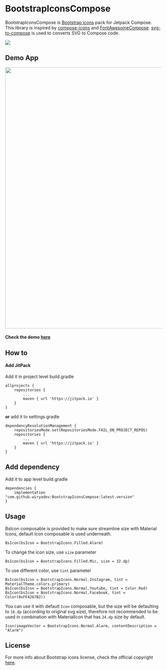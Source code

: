 # BootstrapIconsCompose
BootstrapIconsCompose is [Bootstrap icons](https://github.com/twbs/icons) pack for Jetpack Compose. This library is inspired by [compose-icons](https://github.com/DevSrSouza/compose-icons) and [FontAwesomeCompose](https://github.com/Gurupreet/FontAwesomeCompose). [svg-to-compose](https://github.com/DevSrSouza/svg-to-compose) is used to converts SVG to Compose code.

[![](https://jitpack.io/v/wiryadev/BootstrapIconsCompose.svg)](https://jitpack.io/#wiryadev/BootstrapIconsCompose)

## Demo App
<img src="https://user-images.githubusercontent.com/26060382/123915179-6bbabd00-d9aa-11eb-9691-a46182700eb4.PNG" height="840">

#### Check the demo [here](https://github.com/wiryadev/BootstrapIconsCompose/blob/master/app/src/main/java/com/wiryadev/bootstrapiconscompose/MainActivity.kt)

## How to

#### Add JitPack
Add it in project level build.gradle
```
allprojects {
	repositories {
		...
		maven { url 'https://jitpack.io' }
	}
}
```
<b>or</b> add it to settings.gradle
```
dependencyResolutionManagement {
    repositoriesMode.set(RepositoriesMode.FAIL_ON_PROJECT_REPOS)
    repositories {
    	...
        maven { url 'https://jitpack.io' }
    }
}
```
## Add dependency 
Add it to app level build.gradle
```
dependencies {
	implementation "com.github.wiryadev:BootstrapIconsCompose:latest.version"
}
```

## Usage
BsIcon composable is provided to make sure streamline size with Material Icons, default Icon composable is used underneath.
```
BsIcon(bsIcon = BootstrapIcons.Filled.Alarm)
```
To change the icon size, use `size` parameter
```
BsIcon(bsIcon = BootstrapIcons.Filled.Mic, size = 32.dp)
```
To use different color, use `tint` parameter
```
BsIcon(bsIcon = BootstrapIcons.Normal.Instagram, tint = MaterialTheme.colors.primary)
BsIcon(bsIcon = BootstrapIcons.Normal.Youtube, tint = Color.Red)
BsIcon(bsIcon = BootstrapIcons.Normal.Facebook, tint = Color(0xFF4267B2))
```
You can use it with default `Icon` composable, but the size will be defaulting to `16.dp` (according to original svg size), therefore not recommended to be used in combination with MaterialIcon that has `24.dp` size by default.
```
Icon(imageVector = BootstrapIcons.Normal.Alarm, contentDescription = "Alarm")
```

## License
For more info about Bootstrap icons license, check the official copyright [here](https://github.com/twbs/icons/blob/main/LICENSE.md).
